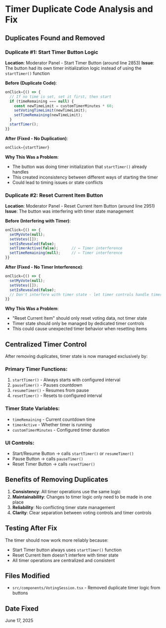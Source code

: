 # Timer Duplicate Code Analysis and Fix

## Duplicates Found and Removed

### **Duplicate #1: Start Timer Button Logic**
**Location**: Moderator Panel - Start Timer Button (around line 2853)
**Issue**: The button had its own timer initialization logic instead of using the `startTimer()` function

**Before (Duplicate Code)**:
```typescript
onClick={() => {
  // If no time is set, set it first, then start
  if (timeRemaining === null) {
    const newTimeLimit = customTimerMinutes * 60;
    setVotingTimeLimit(newTimeLimit);
    setTimeRemaining(newTimeLimit);
  }
  startTimer();
}}
```

**After (Fixed - No Duplication)**:
```typescript
onClick={startTimer}
```

**Why This Was a Problem**:
- The button was doing timer initialization that `startTimer()` already handles
- This created inconsistency between different ways of starting the timer
- Could lead to timing issues or state conflicts

### **Duplicate #2: Reset Current Item Button**
**Location**: Moderator Panel - Reset Current Item Button (around line 2951)
**Issue**: The button was interfering with timer state management

**Before (Interfering with Timer)**:
```typescript
onClick={() => {
  setMyVote(null);
  setVotes([]);
  setIsRevealed(false);
  setTimerActive(false);      // ← Timer interference
  setTimeRemaining(null);     // ← Timer interference
}}
```

**After (Fixed - No Timer Interference)**:
```typescript
onClick={() => {
  setMyVote(null);
  setVotes([]);
  setIsRevealed(false);
  // Don't interfere with timer state - let timer controls handle timer
}}
```

**Why This Was a Problem**:
- "Reset Current Item" should only reset voting data, not timer state
- Timer state should only be managed by dedicated timer controls
- This could cause unexpected timer behavior when resetting items

## Centralized Timer Control

After removing duplicates, timer state is now managed exclusively by:

### **Primary Timer Functions**:
1. `startTimer()` - Always starts with configured interval
2. `pauseTimer()` - Pauses countdown
3. `resumeTimer()` - Resumes from pause
4. `resetTimer()` - Resets to configured interval

### **Timer State Variables**:
- `timeRemaining` - Current countdown time
- `timerActive` - Whether timer is running
- `customTimerMinutes` - Configured timer duration

### **UI Controls**:
- Start/Resume Button → calls `startTimer()` or `resumeTimer()`
- Pause Button → calls `pauseTimer()`
- Reset Timer Button → calls `resetTimer()`

## Benefits of Removing Duplicates

1. **Consistency**: All timer operations use the same logic
2. **Maintainability**: Changes to timer logic only need to be made in one place
3. **Reliability**: No conflicting timer state management
4. **Clarity**: Clear separation between voting controls and timer controls

## Testing After Fix

The timer should now work more reliably because:
- Start Timer button always uses `startTimer()` function
- Reset Current Item doesn't interfere with timer state
- All timer operations are centralized and consistent

## Files Modified
- `src/components/VotingSession.tsx` - Removed duplicate timer logic from buttons

## Date Fixed
June 17, 2025
